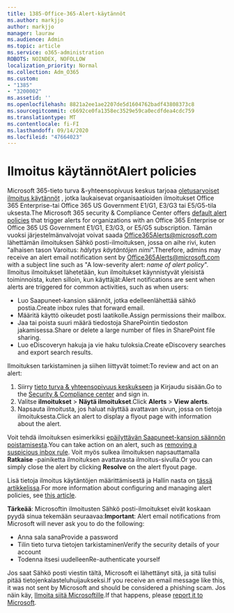 ```yaml
---
title: 1385-Office-365-Alert-käytännöt
ms.author: markjjo
author: markjjo
manager: lauraw
ms.audience: Admin
ms.topic: article
ms.service: o365-administration
ROBOTS: NOINDEX, NOFOLLOW
localization_priority: Normal
ms.collection: Adm_O365
ms.custom:
- "1385"
- "3200002"
ms.assetid: ''
ms.openlocfilehash: 8821a2ee1ae2207de5d1604762badf43808373c8
ms.sourcegitcommit: c6692ce0fa1358ec3529e59ca0ecdfdea4cdc759
ms.translationtype: MT
ms.contentlocale: fi-FI
ms.lasthandoff: 09/14/2020
ms.locfileid: "47664023"
---
```

# <a name="alert-policies"></a><span data-ttu-id="9535f-102">Ilmoitus käytännöt</span><span class="sxs-lookup"><span data-stu-id="9535f-102">Alert policies</span></span>

<span data-ttu-id="9535f-103">Microsoft 365-tieto turva &-yhteensopivuus keskus tarjoaa [oletusarvoiset ilmoitus käytännöt](https://docs.microsoft.com/microsoft-365/compliance/alert-policies#default-alert-policies) , jotka laukaisevat organisaatioiden ilmoitukset Office 365 Enterprise-tai Office 365 US Government E1/G1, E3/G3 tai E5/G5-tila uksesta.</span><span class="sxs-lookup"><span data-stu-id="9535f-103">The Microsoft 365 security & Compliance Center offers [default alert policies](https://docs.microsoft.com/microsoft-365/compliance/alert-policies#default-alert-policies) that trigger alerts for organizations with an Office 365 Enterprise or Office 365 US Government E1/G1, E3/G3, or E5/G5 subscription.</span></span> <span data-ttu-id="9535f-104">Tämän vuoksi järjestelmänvalvojat voivat saada Office365Alerts@microsoft.com lähettämän ilmoituksen Sähkö posti-ilmoituksen, jossa on aihe rivi, kuten "alhaisen tason Varoitus: *hälytys käytäntöjen nimi*".</span><span class="sxs-lookup"><span data-stu-id="9535f-104">Therefore, admins may receive an alert email notification sent by Office365Alerts@microsoft.com with a subject line such as "A low-severity alert: *name of alert policy*".</span></span> <span data-ttu-id="9535f-105">Ilmoitus ilmoitukset lähetetään, kun ilmoitukset käynnistyvät yleisistä toiminnoista, kuten silloin, kun käyttäjät:</span><span class="sxs-lookup"><span data-stu-id="9535f-105">Alert notifications are sent when alerts are triggered for common activities, such as when users:</span></span>

- <span data-ttu-id="9535f-106">Luo Saapuneet-kansion säännöt, jotka edelleenlähettää sähkö postia.</span><span class="sxs-lookup"><span data-stu-id="9535f-106">Create inbox rules that forward email.</span></span>
- <span data-ttu-id="9535f-107">Määritä käyttö oikeudet posti laatikolle.</span><span class="sxs-lookup"><span data-stu-id="9535f-107">Assign permissions their mailbox.</span></span>
- <span data-ttu-id="9535f-108">Jaa tai poista suuri määrä tiedostoja SharePointin tiedoston jakamisessa.</span><span class="sxs-lookup"><span data-stu-id="9535f-108">Share or delete a large number of files in SharePoint file sharing.</span></span>
- <span data-ttu-id="9535f-109">Luo eDiscoveryn hakuja ja vie haku tuloksia.</span><span class="sxs-lookup"><span data-stu-id="9535f-109">Create eDiscovery searches and export search results.</span></span>

<span data-ttu-id="9535f-110">Ilmoituksen tarkistaminen ja siihen liittyvät toimet:</span><span class="sxs-lookup"><span data-stu-id="9535f-110">To review and act on an alert:</span></span>

1. <span data-ttu-id="9535f-111">Siirry [tieto turva & yhteensopivuus keskukseen](https://protection.office.com) ja Kirjaudu sisään.</span><span class="sxs-lookup"><span data-stu-id="9535f-111">Go to the [Security & Compliance center](https://protection.office.com) and sign in.</span></span>
2. <span data-ttu-id="9535f-112">Valitse **ilmoitukset**  >  **Näytä ilmoitukset**.</span><span class="sxs-lookup"><span data-stu-id="9535f-112">Click **Alerts** > **View alerts**.</span></span>
3. <span data-ttu-id="9535f-113">Napsauta ilmoitusta, jos haluat näyttää avattavan sivun, jossa on tietoja ilmoituksesta.</span><span class="sxs-lookup"><span data-stu-id="9535f-113">Click an alert to display a flyout page with information about the alert.</span></span>

<span data-ttu-id="9535f-114">Voit tehdä ilmoituksen esimerkiksi [epäilyttävän Saapuneet-kansion säännön poistamisesta](https://docs.microsoft.com/microsoft-365/security/office-365-security/responding-to-a-compromised-email-account).</span><span class="sxs-lookup"><span data-stu-id="9535f-114">You can take action on an alert, such as [removing a suspicious inbox rule](https://docs.microsoft.com/microsoft-365/security/office-365-security/responding-to-a-compromised-email-account).</span></span> <span data-ttu-id="9535f-115">Voit myös sulkea ilmoituksen napsauttamalla **Ratkaise** -painiketta ilmoituksen avattavasta ilmoitus-sivulla.</span><span class="sxs-lookup"><span data-stu-id="9535f-115">Or you can simply close the alert by clicking **Resolve** on the alert flyout page.</span></span>

<span data-ttu-id="9535f-116">Lisä tietoja ilmoitus käytäntöjen määrittämisestä ja Hallin nasta on  [tässä artikkelissa](https://docs.microsoft.com/microsoft-365/compliance/alert-policies).</span><span class="sxs-lookup"><span data-stu-id="9535f-116">For more information about configuring and managing alert policies, see  [this article](https://docs.microsoft.com/microsoft-365/compliance/alert-policies).</span></span>

<span data-ttu-id="9535f-117">**Tärkeää**: Microsoftin ilmoitusten Sähkö posti-ilmoitukset eivät koskaan pyydä sinua tekemään seuraavaa:</span><span class="sxs-lookup"><span data-stu-id="9535f-117">**Important**: Alert email notifications from Microsoft will never ask you to do the following:</span></span>

- <span data-ttu-id="9535f-118">Anna sala sana</span><span class="sxs-lookup"><span data-stu-id="9535f-118">Provide a password</span></span>
- <span data-ttu-id="9535f-119">Tilin tieto turva tietojen tarkistaminen</span><span class="sxs-lookup"><span data-stu-id="9535f-119">Verify the security details of your account</span></span>
- <span data-ttu-id="9535f-120">Todenna itsesi uudelleen</span><span class="sxs-lookup"><span data-stu-id="9535f-120">Re-authenticate yourself</span></span>

<span data-ttu-id="9535f-121">Jos saat Sähkö posti viestin tältä, Microsoft ei lähettänyt sitä, ja sitä tulisi pitää tietojenkalasteluhuijaukseksi.</span><span class="sxs-lookup"><span data-stu-id="9535f-121">If you receive an email message like this, it was not sent by Microsoft and should be considered a phishing scam.</span></span> <span data-ttu-id="9535f-122">Jos näin käy, [Ilmoita siitä Microsoftille](https://docs.microsoft.com/microsoft-365/security/office-365-security/report-junk-email-and-phishing-scams-in-outlook-on-the-web-eop).</span><span class="sxs-lookup"><span data-stu-id="9535f-122">If that happens, please [report it to Microsoft](https://docs.microsoft.com/microsoft-365/security/office-365-security/report-junk-email-and-phishing-scams-in-outlook-on-the-web-eop).</span></span>